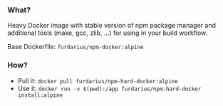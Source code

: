 ### What?

Heavy Docker image with stable version of npm package manager and additional tools (make, gcc, zlib, ...) for using in your build workflow.

Base Dockerfile: `furdarius/npm-docker:alpine`

### How?

* Pull it: `docker pull furdarius/npm-hard-docker:alpine`
* Use it: `docker run -v $(pwd):/app furdarius/npm-hard-docker install:alpine`